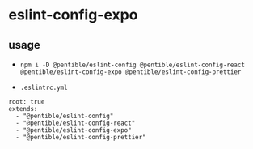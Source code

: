 # eslint-config-expo

## usage

-   `npm i -D @pentible/eslint-config @pentible/eslint-config-react @pentible/eslint-config-expo @pentible/eslint-config-prettier`

-   `.eslintrc.yml`

```
root: true
extends:
  - "@pentible/eslint-config"
  - "@pentible/eslint-config-react"
  - "@pentible/eslint-config-expo"
  - "@pentible/eslint-config-prettier"
```
